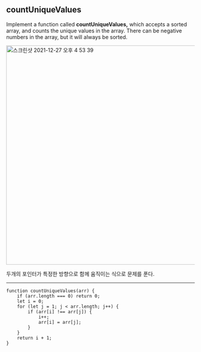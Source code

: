 ## countUniqueValues

Implement a function called **countUniqueValues,** which accepts a sorted array, and counts the unique values in the array. There can be negative numbers in the array, but it will always be sorted.

<img width="586" alt="스크린샷 2021-12-27 오후 4 53 39" src="https://user-images.githubusercontent.com/80245801/147450192-5d441ccd-582c-49c8-a12c-b41119265366.png">

두개의 포인터가 특정한 방향으로 함께 움직이는 식으로 문제를 푼다. 

---
```tsx
function countUniqueValues(arr) {
    if (arr.length === 0) return 0;
    let i = 0;
    for (let j = 1; j < arr.length; j++) {
        if (arr[i] !== arr[j]) {
            i++;
            arr[i] = arr[j];
        }
    }
    return i + 1;
}
```
